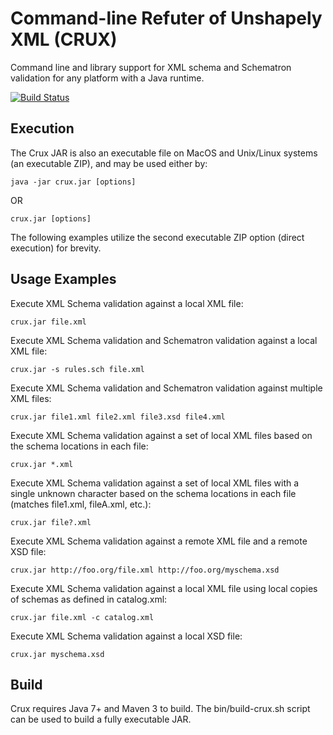 Command-line Refuter of Unshapely XML (CRUX)
=====
Command line and library support for XML schema and Schematron validation for any
platform with a Java runtime.

[![Build Status](https://travis-ci.org/NCAR/crux.svg?branch=master)](https://travis-ci.org/NCAR/crux)

Execution
---------
The Crux JAR is also an executable file on MacOS and Unix/Linux systems (an executable ZIP),
and may be used either by:

    java -jar crux.jar [options]

OR

    crux.jar [options]

The following examples utilize the second executable ZIP option (direct execution) for brevity.

Usage Examples
--------------
Execute XML Schema validation against a local XML file:

    crux.jar file.xml

Execute XML Schema validation and Schematron validation against a local XML file:

    crux.jar -s rules.sch file.xml

Execute XML Schema validation and Schematron validation against multiple XML files:

    crux.jar file1.xml file2.xml file3.xsd file4.xml

Execute XML Schema validation against a set of local XML files based on the schema locations in each file:

    crux.jar *.xml

Execute XML Schema validation against a set of local XML files with a single unknown character based on the schema locations in each file (matches file1.xml, fileA.xml, etc.):

    crux.jar file?.xml

Execute XML Schema validation against a remote XML file and a remote XSD file:

    crux.jar http://foo.org/file.xml http://foo.org/myschema.xsd

Execute XML Schema validation against a local XML file using local copies of schemas as defined in catalog.xml:

    crux.jar file.xml -c catalog.xml

Execute XML Schema validation against a local XSD file:

    crux.jar myschema.xsd

Build
-----
Crux requires Java 7+ and Maven 3 to build.  The bin/build-crux.sh script can be used to
build a fully executable JAR.
